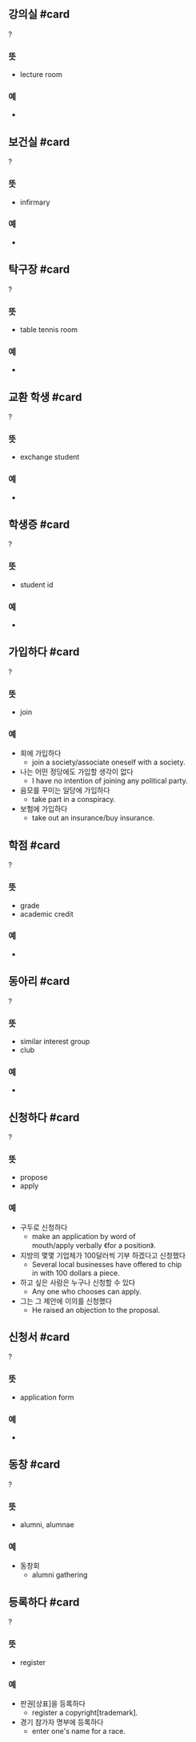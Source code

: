 ## 강의실 #card
?
### 뜻
- lecture room
### 예
-
<!--SR:!2025-05-26,98,212-->

## 보건실 #card
?
### 뜻
- infirmary
### 예
-
<!--SR:!2025-03-17,14,208-->

## 탁구장 #card
?
### 뜻
- table tennis room
### 예
-
<!--SR:!2025-03-23,63,248-->

## 교환 학생 #card
?
### 뜻
- exchange student
### 예
-
<!--SR:!2025-04-04,46,250-->

## 학생증 #card
?
### 뜻
- student id
### 예
-
<!--SR:!2025-03-22,98,272-->

## 가입하다 #card
?
### 뜻
- join
### 예
- 회에 가입하다
	- join a society/associate oneself with a society.
- 나는 어떤 정당에도 가입할 생각이 없다
	- I have no intention of joining any political party.
- 음모를 꾸미는 일당에 가입하다
	- take part in a conspiracy.
- 보험에 가입하다
	- take out an insurance/buy insurance.
<!--SR:!2025-07-24,152,288-->

## 학점 #card
?
### 뜻
- grade
- academic credit
### 예
-
<!--SR:!2025-03-10,65,249-->

## 동아리 #card
?
### 뜻
- similar interest group
- club
### 예
-
<!--SR:!2025-09-19,207,272-->

## 신청하다 #card
?
### 뜻
- propose
- apply
### 예
- 구두로 신청하다
	- make an application by word of mouth/apply verbally 《for a position》.
- 지방의 몇몇 기업체가 100달러씩 기부 하겠다고 신청했다
	- Several local businesses have offered to chip in with 100 dollars a piece.
- 하고 싶은 사람은 누구나 신청할 수 있다
	- Any one who chooses can apply.
- 그는 그 제안에 이의를 신청했다
	- He raised an objection to the proposal.
<!--SR:!2025-03-03,35,208-->

## 신청서 #card
?
### 뜻
- application form
### 예
-
<!--SR:!2025-03-28,68,212-->

## 동창 #card
?
### 뜻
- alumni, alumnae
### 예
- 동창회
	- alumni gathering
<!--SR:!2025-03-02,1,130-->

## 등록하다 #card
?
### 뜻
- register
### 예
- 판권[상표]을 등록하다
	- register a copyright[trademark].
- 경기 참가자 명부에 등록하다
	- enter one's name for a race.
<!--SR:!2025-03-10,9,207-->

